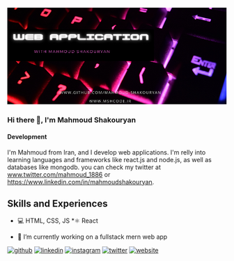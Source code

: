 ![Development](https://github.com/mahmoud-shakouryan/mahmoud-shakouryan/blob/main/youtube%20banner.png)
### Hi there 👋, I'm Mahmoud Shakouryan
#### Development
I'm Mahmoud from Iran, and I develop web applications. I'm relly into learning languages and frameworks like react.js and node.js, as well as databases like mongodb. you can check my twitter at www.twitter.com/mahmoud_1886 or https://www.linkedin.com/in/mahmoudshakouryan.


## Skills and Experiences
*	:computer: HTML, CSS, JS
*:atom_symbol: React

- 🔭 I’m currently working on a fullstack mern web app 


[<img src='https://cdn.jsdelivr.net/npm/simple-icons@3.0.1/icons/github.svg' alt='github' height='40'>](https://github.com/mahmoud-shakouryan)  [<img src='https://cdn.jsdelivr.net/npm/simple-icons@3.0.1/icons/linkedin.svg' alt='linkedin' height='40'>](https://www.linkedin.com/in/mahmoudshakouryan/)  [<img src='https://cdn.jsdelivr.net/npm/simple-icons@3.0.1/icons/instagram.svg' alt='instagram' height='40'>](https://www.instagram.com/mahmoud.sh.l/)  [<img src='https://cdn.jsdelivr.net/npm/simple-icons@3.0.1/icons/twitter.svg' alt='twitter' height='40'>](https://twitter.com/mahmoud_1886)  [<img src='https://cdn.jsdelivr.net/npm/simple-icons@3.0.1/icons/icloud.svg' alt='website' height='40'>](www.mshcode.ir)  








